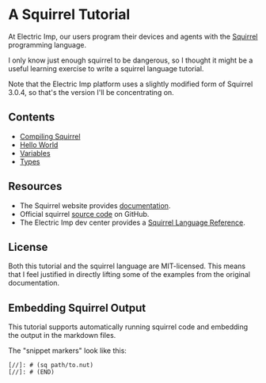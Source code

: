 # A Squirrel Tutorial

At Electric Imp, our users program their devices and agents with the [Squirrel](http://squirrel-lang.org/) programming language.

I only know just enough squirrel to be dangerous, so I thought it might be a useful learning exercise to write a squirrel language tutorial.

Note that the Electric Imp platform uses a slightly modified form of Squirrel 3.0.4, so that's the version I'll be concentrating on.

## Contents

- [Compiling Squirrel](compiling-squirrel.md)
- [Hello World](hello-world.md)
- [Variables](variables.md)
- [Types](types.md)

## Resources

- The Squirrel website provides [documentation](http://squirrel-lang.org/#documentation).
- Official squirrel [source code](https://github.com/albertodemichelis/squirrel) on GitHub.
- The Electric Imp dev center provides a [Squirrel Language Reference](https://electricimp.com/docs/squirrel/).

## License

Both this tutorial and the squirrel language are MIT-licensed. This means that I feel justified in directly lifting some of the examples from the original documentation.

## Embedding Squirrel Output

This tutorial supports automatically running squirrel code and embedding the output in the markdown files.

The "snippet markers" look like this:

    [//]: # (sq path/to.nut)
    [//]: # (END)
